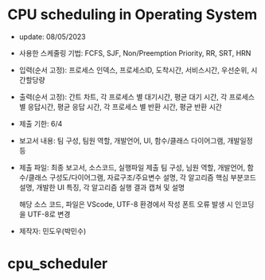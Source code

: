 # CPU scheduling in Operating System
 * update: 08/05/2023
 
 - 사용한 스케줄링 기법: 
   FCFS, SJF, Non/Preemption Priority, RR, SRT, HRN

 - 입력(순서 고정): 
   프로세스 인덱스, 프로세스ID, 도착시간, 서비스시간, 우선순위, 시간할당량

 - 출력(순서 고정): 
   간트 차트, 각 프로세스 별 대기시간, 평균 대기 시간, 각 프로세스 별 응답시간, 
   평균 응답 시간, 각 프로세스 별 반환 시간, 평균 반환 시간

 - 제출 기한:
   6/4

 - 보고서 내용:
   팀 구성, 팀원 역할, 개발언어, UI, 함수/클래스 다이어그램, 개발일정 등

 - 제출 파일:
   최종 보고서, 소스코드, 실행파일 제출
   팀 구성, 님원 역할, 개발언어, 함수/클래스 구성도/다이어그램, 자료구조/주요변수 설명, 
   각 알고리즘 핵심 부분코드 설명, 개발한 UI 특징, 각 알고리즘 실행 결과 캡쳐 및 설명

   해당 소스 코드, 파일은 VScode, UTF-8 환경에서 작성
   폰트 오류 발생 시 인코딩을 UTF-8로 변경

 - 제작자: 민도우(박민수)

# cpu_scheduler